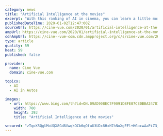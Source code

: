 ```yaml
---
category: news
title: "Artificial Intelligence at the movies"
excerpt: "With this ranking of AI in cinema, you can learn a little more about movie AI with typical adult intelligence. Metropolis was released in 1927 ... The car became a permanent fixture, sporting self-driving capabilities and an adult personality, complete with a fragile ego. As viewers learn when it demonstrates its high-stakes knife trick ..."
publishedDateTime: 2020-01-02T12:47:00Z
sourceUrl: https://cine-vue.com/2020/01/artificial-intelligence-at-the-movies.html
ampUrl: https://cine-vue.com/2020/01/artificial-intelligence-at-the-movies.html/amp
cdnAmpUrl: https://cine--vue-com.cdn.ampproject.org/c/s/cine-vue.com/2020/01/artificial-intelligence-at-the-movies.html/amp
type: article
quality: 59
heat: 59
published: false

provider:
  name: Cine Vue
  domain: cine-vue.com

topics:
  - AI
  - AI in Autos

images:
  - url: https://www.bing.com/th?id=ON.09AD90BEC7F9091D8FE07CE0BBA24781
    width: 700
    height: 393
    title: "Artificial Intelligence at the movies"

secured: "zTqoX5QgUMoUQX8Gd8VwqkOCb6qOfuU3UDx8HxH7hNoXgEFl+HGocwAaPiZ3j3wpWKdqe5dBl/YIykzKQeFhs9NlcZvoTrHZUiwzG9Fsppksi5+3aT9xvF2BoNZXRSudFCI8OlwxlpL5P2NEdqsaua8WIduzl03+SwpgWAyxon4dQur0/c16yMgMhLeVxSb8nhq822Sch8J8iqmue8ith85axszXIn/maVRqGVMQVd3pNLeRqXYyrHKIWH2AssbqlkCCNdewzdNu7iuglIKfBw==;Vcq7/5A3BBgwO0HM5cRBRQ=="
---
```


